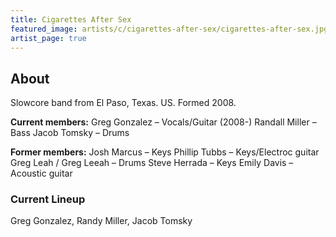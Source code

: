 ```yaml
---
title: Cigarettes After Sex
featured_image: artists/c/cigarettes-after-sex/cigarettes-after-sex.jpg
artist_page: true
---
```

## About

Slowcore band from El Paso, Texas. US.
Formed 2008.

**Current members:**
Greg Gonzalez – Vocals/Guitar (2008-)
Randall Miller – Bass
Jacob Tomsky – Drums

**Former members:**
Josh Marcus – Keys
Phillip Tubbs – Keys/Electroc guitar
Greg Leah / Greg Leeah – Drums
Steve Herrada – Keys
Emily Davis – Acoustic guitar

### Current Lineup

Greg Gonzalez, Randy Miller, Jacob Tomsky

